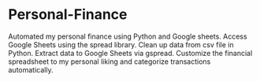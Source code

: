 # Personal-Finance
Automated my personal finance using Python and Google sheets.
Access Google Sheets using the spread library.
Clean up data from csv file in Python.
Extract data to Google Sheets via gspread.
Customize the financial spreadsheet to my personal liking and categorize transactions automatically.
